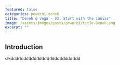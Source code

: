 ```yaml
---
featured: false
categories: powerbi deneb
title: "Deneb & Vega - 03: Start with the Canvas"
image: /assets/images/posts/powerbi/title-Deneb.png
excerpt: ""
---
```


## Introduction

slkddddddddddddddddddddddddddd


<div id="chart-01"></div>

<script type="text/javascript">
  async function run() {
    const container = document.getElementById('chart-01');
    const width = container.clientWidth;
    const height = width / 2;
    const specs = '/vegaCharts/00_trial.json';

    const result = await vegaEmbed("#chart-01", specs, {
      actions: true,
      width: width,
      height: height
    });

    console.log(result);
  }

  run();
</script>